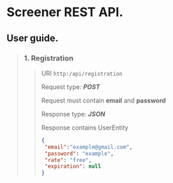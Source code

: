 # Screener REST API. 
## User guide.
> ### 1. Registration
>> URI `http:/api/registration`
>> 
>> Request type: ***POST***
>> 
>> Request must contain **email** and **password**
>>
>> Response type: ***JSON***
>>
>> Response contains UserEntity
>> ```json
>> {
>>  "email":"example@gmail.com",
>>  "password": "example",
>>  "rate": "free",
>>  "expiration": null
>> }
>> ``` 
>> 
